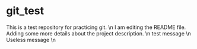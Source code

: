 # git_test
This is a test repository for practicing git. \n
I am editing the README file. Adding some more details about the project description. \n
test message \n
Useless message \n
